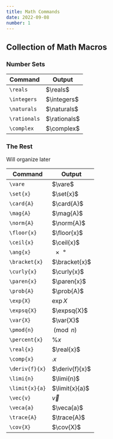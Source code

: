 ```yaml
---
title: Math Commands
date: 2022-09-08
number: 1
---
```


## Collection of Math Macros

### Number Sets

| Command      | Output       |
| ------------ | ------------ |
| `\reals`     | $\reals$     |
| `\integers`  | $\integers$  |
| `\naturals`  | $\naturals$  |
| `\rationals` | $\rationals$ |
| `\complex`   | $\complex$   |

### The Rest

Will organize later

| Command        | Output         |
| -------------- | -------------- |
| `\vare`        | $\vare$        |
| `\set{x}`      | $\set{x}$      |
| `\card{A}`     | $\card{A}$     |
| `\mag{A}`      | $\mag{A}$      |
| `\norm{A}`     | $\norm{A}$     |
| `\floor{x}`    | $\floor{x}$    |
| `\ceil{x}`     | $\ceil{x}$     |
| `\ang{x}`      | $\ang{x}$      |
| `\bracket{x}`  | $\bracket{x}$  |
| `\curly{x}`    | $\curly{x}$    |
| `\paren{x}`    | $\paren{x}$    |
| `\prob{A}`     | $\prob{A}$     |
| `\exp{X}`      | $\exp{X}$      |
| `\expsq{X}`    | $\expsq{X}$    |
| `\var{X}`      | $\var{X}$      |
| `\pmod{n}`     | $\pmod{n}$     |
| `\percent{x}`  | $\percent{x}$  |
| `\real{x}`     | $\real{x}$     |
| `\comp{x}`     | $\comp{x}$     |
| `\deriv{f}{x}` | $\deriv{f}{x}$ |
| `\limi{n}`     | $\limi{n}$     |
| `\limit{x}{a}` | $\limit{x}{a}$ |
| `\vec{v}`      | $\vec{v}$      |
| `\veca{a}`     | $\veca{a}$     |
| `\trace{A}`    | $\trace{A}$    |
| `\cov{X}`      | $\cov{X}$      |
